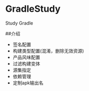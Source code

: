 # GradleStudy
Study Gradle

##介绍
- 签名配置
- 构建类型配置(混淆，删除无效资源)
- 产品风味配置
- 过滤构建变体
- 源集指定
- 依赖管理
- 定制apk输出名